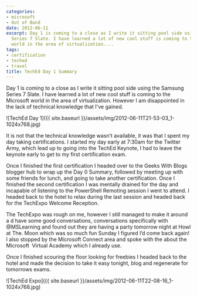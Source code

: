 ```yaml
---
categories:
- microsoft
- Out of Band
date: 2012-06-11
excerpt: Day 1 is coming to a close as I write it sitting pool side using the Samsung
  Series 7 Slate. I have learned a lot of new cool stuff is coming to the Microsoft
  world in the area of virtualization....
tags:
- certification
- teched
- travel
title: TechEd Day 1 Summary
---
```


Day 1 is coming to a close as I write it sitting pool side using the Samsung Series 7 Slate. I have learned a lot of new cool stuff is coming to the Microsoft world in the area of virtualization. However I am disappointed in the lack of technical knowledge that I've gained.

![TechEd Day 1]({{ site.baseurl }}/assets/img/2012-06-11T21-53-03_1-1024x768.jpg)

It is not that the technical knowledge wasn’t available, it was that I spent my day taking certifications. I started my day early at 7:30am for the Twitter Army, which lead up to going into the TechEd Keynote, I had to leave the keynote early to get to my first certification exam.

<!--more-->Once I finished the first certification I headed over to the Geeks With Blogs blogger hub to wrap up the Day 0 Summary, followed by meeting up with some friends for lunch, and going to take another certification. Once I finished the second certification I was mentally drained for the day and incapable of listening to the PowerShell Remoting session I went to attend. I headed back to the hotel to relax during the last session and headed back for the TechExpo Welcome Reception.

The TechExpo was rough on me, however I still managed to make it around a d have some good conversations, conversations specifically with @MSLearning and found out they are having a party tomorrow night at Howl at The. Moon which was so much fun Sunday I figured I’d come back again! I also stopped by the Microsoft Connect area and spoke with the about the Microsoft  Virtual Academy which I already use.

Once I finished scouring the floor looking for freebies I headed back to the hotel and made the decision to take it easy tonight, blog and regenerate for tomorrows exams.

![TechEd Expo]({{ site.baseurl }}/assets/img/2012-06-11T22-08-16_1-1024x768.jpg)